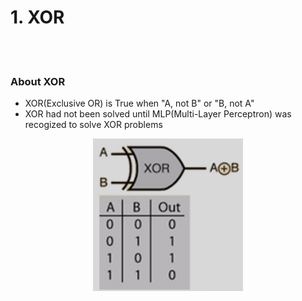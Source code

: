 # 1. XOR

<br>
<br>

### About XOR
- XOR(Exclusive OR) is True when "A, not B" or "B, not A"
- XOR had not been solved until MLP(Multi-Layer Perceptron) was recogized to solve XOR problems

<p align="center">
	<img src="https://github.com/lmhljhlmhljh/pytorch_practice/blob/master/assets/Xor.png">
</p>
